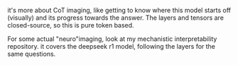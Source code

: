 it's more about CoT imaging, like getting to know where this model starts off (visually) and its progress towards the answer. The layers and tensors are closed-source, so this is pure token based.

For some actual "neuro"imaging, look at my mechanistic interpretability repository. it covers the deepseek r1 model, following the layers for the same questions.
